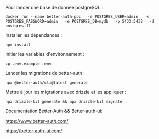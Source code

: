 Pour lancer une base de donnée postgreSQL : 

```
docker run --name better-auth-poc   -e POSTGRES_USER=admin   -e POSTGRES_PASSWORD=admin   -e POSTGRES_DB=mydb   -p 5433:5432   -d postgres:17
```

Installer les dépendances :

```
npm install
```

Initier les variables d'environnement :

```
cp .env.example .env
```

Lancer les migrations de better-auth : 

```
npx @better-auth/cli@latest generate
```

Mettre à jour les migrations avec drizzle et les appliquer :

```
npx drizzle-kit generate && npx drizzle-kit migrate
```

Documentation Better-Auth && Better-auth-ui:

https://www.better-auth.com/

https://better-auth-ui.com/